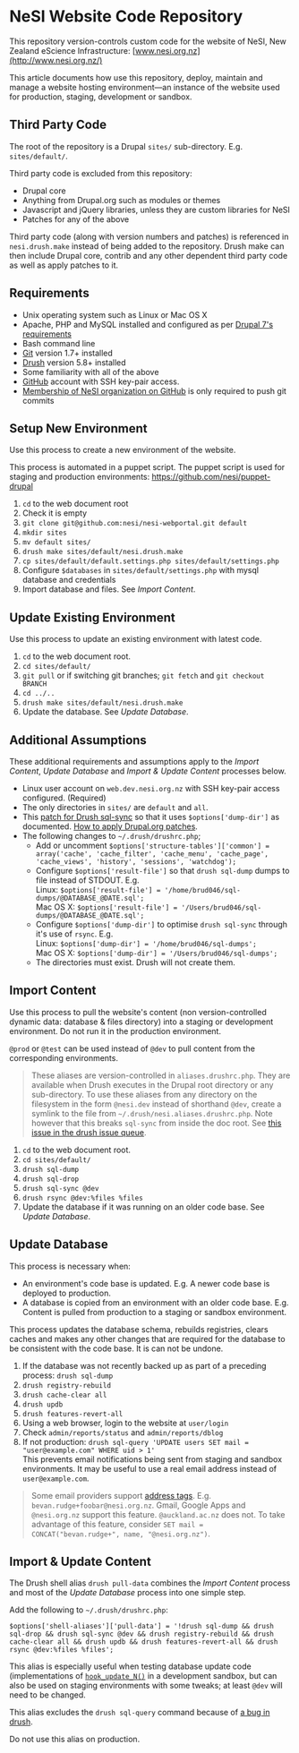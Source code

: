 # NeSI Website Code Repository

This repository version-controls custom code for the website of NeSI, New Zealand eScience Infrastructure: [www.nesi.org.nz](http://www.nesi.org.nz/)

This article documents how use this repository, deploy, maintain and manage a website hosting environment—an instance of the website used for production, staging, development or sandbox.

## Third Party Code

The root of the repository is a Drupal `sites/` sub-directory.  E.g. `sites/default/`.

Third party code is excluded from this repository:

* Drupal core
* Anything from Drupal.org such as modules or themes
* Javascript and jQuery libraries, unless they are custom libraries for NeSI
* Patches for any of the above

Third party code (along with version numbers and patches) is referenced in `nesi.drush.make` instead of being added to the repository. Drush make can then include Drupal core, contrib and any other dependent third party code as well as apply patches to it.

## Requirements

* Unix operating system such as Linux or Mac OS X
* Apache, PHP and MySQL installed and configured as per [Drupal 7's requirements](http://drupal.org/requirements)
* Bash command line
* [Git](http://git-scm.com/) version 1.7+ installed
* [Drush](http://drupal.org/project/drush) version 5.8+ installed
* Some familiarity with all of the above
* [GitHub](https://github.com/) account with SSH key-pair access.
* [Membership of NeSI organization on GitHub](https://github.com/nesi?tab=members) is only required to push git commits

## Setup New Environment

Use this process to create a new environment of the website.

This process is automated in a puppet script.  The puppet script is used for staging and production environments: https://github.com/nesi/puppet-drupal

1. `cd` to the web document root
1. Check it is empty
1. `git clone git@github.com:nesi/nesi-webportal.git default`
1. `mkdir sites`
1. `mv default sites/`
1. `drush make sites/default/nesi.drush.make`
1. `cp sites/default/default.settings.php sites/default/settings.php`
1. Configure `$databases` in `sites/default/settings.php` with mysql database and credentials
1. Import database and files. See *Import Content*.

## Update Existing Environment

Use this process to update an existing environment with latest code.

1. `cd` to the web document root.
1. `cd sites/default/`
1. `git pull` or if switching git branches; `git fetch` and `git checkout BRANCH`
1. `cd ../..`
1. `drush make sites/default/nesi.drush.make`
1. Update the database.  See *Update Database*.

## Additional Assumptions

These additional requirements and assumptions apply to the *Import Content*, *Update Database* and *Import & Update Content* processes below.

* Linux user account on `web.dev.nesi.org.nz` with SSH key-pair access configured. (Required)
* The only directories in `sites/` are `default` and `all`.
* This [patch for Drush sql-sync](http://drupal.org/node/1730758#comment-7274314) so that it uses `$options['dump-dir']` as documented.  [How to apply Drupal.org patches](http://drupal.org/patch/apply).
* The following changes to `~/.drush/drushrc.php`;
  * Add or uncomment `$options['structure-tables']['common'] = array('cache', 'cache_filter', 'cache_menu', 'cache_page', 'cache_views', 'history', 'sessions', 'watchdog');`
  * Configure `$options['result-file']` so that `drush sql-dump` dumps to file instead of STDOUT.  E.g.  
      Linux: `$options['result-file'] = '/home/brud046/sql-dumps/@DATABASE_@DATE.sql';`  
      Mac OS X: `$options['result-file'] = '/Users/brud046/sql-dumps/@DATABASE_@DATE.sql';`
  * Configure `$options['dump-dir']` to optimise `drush sql-sync` through it's use of `rsync`.  E.g.  
      Linux: `$options['dump-dir'] = '/home/brud046/sql-dumps';`  
      Mac OS X: `$options['dump-dir'] = '/Users/brud046/sql-dumps';`
  * The directories must exist.  Drush will not create them.

## Import Content

Use this process to pull the website's content (non version-controlled dynamic data: database & files directory) into a staging or development environment.  Do not run it in the production environment.

`@prod` or `@test` can be used instead of `@dev` to pull content from the corresponding environments.

> These aliases are version-controlled in `aliases.drushrc.php`.  They are available when Drush executes in the Drupal root directory or any sub-directory.  To use these aliases from any directory on the filesystem in the form `@nesi.dev` instead of shorthand `@dev`, create a symlink to the file from `~/.drush/nesi.aliases.drushrc.php`. Note however that this breaks `sql-sync` from inside the doc root.  See [this issue in the drush issue queue](http://drupal.org/node/1966160#comment-7279594).

1. `cd` to the web document root.
1. `cd sites/default/`
1. `drush sql-dump`
1. `drush sql-drop`
1. `drush sql-sync @dev`
1. `drush rsync @dev:%files %files`
1. Update the database if it was running on an older code base.  See *Update Database*.

## Update Database

This process is necessary when:

* An environment's code base is updated.  E.g. A newer code base is deployed to production.
* A database is copied from an environment with an older code base.  E.g. Content is pulled from production to a staging or sandbox environment.

This process updates the database schema, rebuilds registries, clears caches and makes any other changes that are required for the database to be consistent with the code base.  It is can not be undone.

1. If the database was not recently backed up as part of a preceding process: `drush sql-dump`
1. `drush registry-rebuild`
1. `drush cache-clear all`
1. `drush updb`
1. `drush features-revert-all`
1. Using a web browser, login to the website at `user/login`
1. Check `admin/reports/status` and `admin/reports/dblog`
1. If not production: `drush sql-query 'UPDATE users SET mail = "user@example.com" WHERE uid > 1'`  
  This prevents email notifications being sent from staging and sandbox environments.  It may be useful to use a real email address instead of `user@example.com`.  

> Some email providers support [address tags](http://en.wikipedia.org/wiki/Email_address#Address_tags).  E.g. `bevan.rudge+foobar@nesi.org.nz`.  Gmail, Google Apps and `@nesi.org.nz` support this feature.  `@auckland.ac.nz` does not.  To take advantage of this feature, consider `SET mail = CONCAT("bevan.rudge+", name, "@nesi.org.nz")`.

## Import & Update Content

The Drush shell alias `drush pull-data` combines the *Import Content* process and most of the *Update Database* process into one simple step.

Add the following to `~/.drush/drushrc.php`:

    $options['shell-aliases']['pull-data'] = '!drush sql-dump && drush sql-drop && drush sql-sync @dev && drush registry-rebuild && drush cache-clear all && drush updb && drush features-revert-all && drush rsync @dev:%files %files';

This alias is especially useful when testing database update code (implementations of [`hook_update_N()`](http://api.drupal.org/api/drupal/7/search/hook_update_N) in a development sandbox, but can also be used on staging environments with some tweaks; at least `@dev` will need to be changed.

This alias excludes the `drush sql-query` command because of [a bug in drush](http://drupal.org/node/1967346).

Do not use this alias on production.

